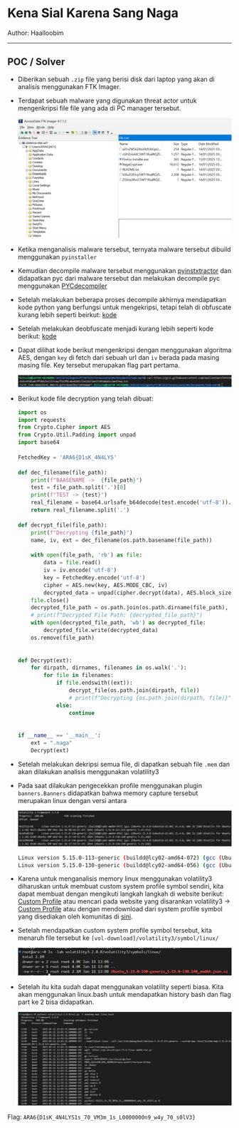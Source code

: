 # Kena Sial Karena Sang Naga 

Author: Haalloobim

---------

## POC / Solver

- Diberikan sebuah `.zip` file yang berisi disk dari laptop yang akan di analisis menggunakan FTK Imager. 
- Terdapat sebuah malware yang digunakan threat actor untuk mengenkripsi file file yang ada di PC manager tersebut. 

    ![](./src/ftk.png)

- Ketika menganalisis malware tersebut, ternyata malware tersebut dibuild menggunakan `pyinstaller`
- Kemudian decompile malware tersebut menggunakan [pyinstxtractor](https://pyinstxtractor-web.netlify.app/) dan didapatkan pyc dari malware tersebut dan melakukan decompile pyc menggunakan [PYCdecompiler](https://pylingual.io/)
- Setelah melakukan beberapa proses decompile akhirnya mendapatkan kode python yang berfungsi untuk mengekripsi, tetapi telah di obfuscate kurang lebih seperti beirkut: [kode](./src/obfuscatedEnc.py)
- Setelah melakukan deobfuscate menjadi kurang lebih seperti kode berikut: [kode](./src/fileEnc.py)
- Dapat dilihat kode berikut mengenkripsi dengan menggunakan algoritma AES, dengan `key` di fetch dari sebuah url  dan `iv` berada pada masing masing file. Key tersebut merupakan flag part pertama.  

    ![](./src/first.png)

- Berikut kode file decryption yang telah dibuat:

    ```py
    import os
    import requests
    from Crypto.Cipher import AES
    from Crypto.Util.Padding import unpad
    import base64

    FetchedKey = 'ARA6{D1sK_4N4LYS'

    def dec_filename(file_path):
        print(f"BAASENAME ->  {file_path}")
        test = file_path.split('.')[0]
        print(f"TEST -> {test}")
        real_filename = base64.urlsafe_b64decode(test.encode('utf-8')).decode('utf-8')
        return real_filename.split('.')
        
    def decrypt_file(file_path):
        print(f"Decrypting {file_path}")
        name, iv, ext = dec_filename(os.path.basename(file_path))
        
        with open(file_path, 'rb') as file:
            data = file.read()
            iv = iv.encode('utf-8')
            key = FetchedKey.encode('utf-8')
            cipher = AES.new(key, AES.MODE_CBC, iv)
            decrypted_data = unpad(cipher.decrypt(data), AES.block_size)
        file.close()
        decrypted_file_path = os.path.join(os.path.dirname(file_path), name + '.' + ext)
        # print(f"Decrypted File Path: {decrypted_file_path}")
        with open(decrypted_file_path, 'wb') as decrypted_file:
            decrypted_file.write(decrypted_data)
        os.remove(file_path)


    def Decrypt(ext):
        for dirpath, dirnames, filenames in os.walk('.'):
            for file in filenames:
                if file.endswith((ext)):
                    decrypt_file(os.path.join(dirpath, file))
                    # print(f"Decrypting {os.path.join(dirpath, file)}")
                else:
                    continue


    if __name__ == '__main__':
        ext = ".naga"
        Decrypt(ext)
    ```
- Setelah melakukan dekripsi semua file, di dapatkan sebuah file `.mem` dan akan dilakukan analisis menggunakan volatility3
- Pada saat dilakukan pengecekkan profile menggunakan plugin `banners.Banners` didapatkan bahwa memory capture tersebut merupakan linux dengan versi antara 

    ![](./src/banners.png)

    ```sh
    Linux version 5.15.0-113-generic (buildd@lcy02-amd64-072) (gcc (Ubuntu 11.4.0-1ubuntu1~22.04) 11.4.0, GNU ld (GNU Binutils for Ubuntu) 2.38) #123-Ubuntu SMP Mon Jun 10 08:16:17 UTC 2024 (Ubuntu 5.15.0-113.123-generic 5.15.152)
    Linux version 5.15.0-130-generic (buildd@lcy02-amd64-056) (gcc (Ubuntu 11.4.0-1ubuntu1~22.04) 11.4.0, GNU ld (GNU Binutils for Ubuntu) 2.38) #140-Ubuntu SMP Wed Dec 18 17:59:53 UTC 2024 (Ubuntu 5.15.0-130.140-generic 5.15.168)
    ```

- Karena untuk menganalisis memory linux menggunakan volatility3 diharuskan untuk membuat custom system profile symbol sendiri, kita dapat membuat dengan mengikuti langkah langkah di website berikut: [Custom Profile](https://medium.com/@alirezataghikhani1998/build-a-custom-linux-profile-for-volatility3-640afdaf161b) atau mencari pada website yang disarankan volatility3 -> [Custom Profile](https://isf-server.techanarchy.net/) atau dengan mendownload dari system profile symbol yang disediakan oleh komunitas di [sini](https://github.com/Abyss-W4tcher/volatility3-symbols/tree/master). 
- Setelah mendapatkan custom system profile symbol tersebut, kita menaruh file tersebut ke `[vol-download]/volatility3/symbol/linux/`

    ![](./src/symbols.png)

- Setelah itu kita sudah dapat menggunakan volatility seperti biasa. Kita akan menggunakan linux.bash untuk mendapatkan history bash dan flag part ke 2 bisa didapatkan.

    ![](./src/bash.png)


Flag: `ARA6{D1sK_4N4LYS1s_70_VM3m_1s_L0000000n9_w4y_70_s0lV3}`